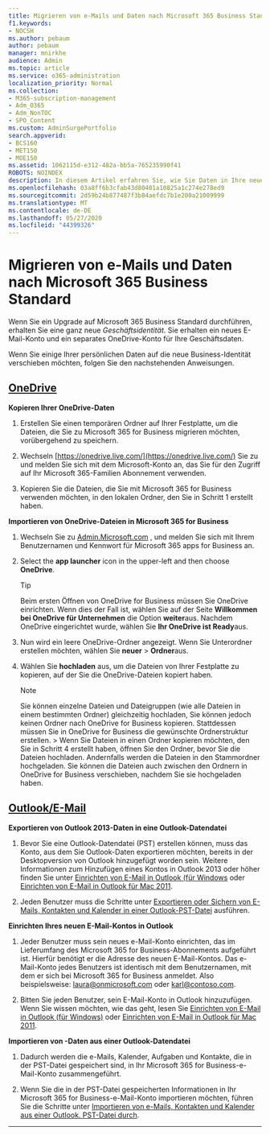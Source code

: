 ```yaml
---
title: Migrieren von e-Mails und Daten nach Microsoft 365 Business Standard
f1.keywords:
- NOCSH
ms.author: pebaum
author: pebaum
manager: mnirkhe
audience: Admin
ms.topic: article
ms.service: o365-administration
localization_priority: Normal
ms.collection:
- M365-subscription-management
- Adm_O365
- Adm_NonTOC
- SPO_Content
ms.custom: AdminSurgePortfolio
search.appverid:
- BCS160
- MET150
- MOE150
ms.assetid: 1062115d-e312-482a-bb5a-765235990f41
ROBOTS: NOINDEX
description: In diesem Artikel erfahren Sie, wie Sie Daten in Ihre neue Geschäftsidentität umlegen.
ms.openlocfilehash: 03a8ff6b3cfab43d80401a10825a1c274e278ed9
ms.sourcegitcommit: 2d59b24b877487f3b84aefdc7b1e200a21009999
ms.translationtype: MT
ms.contentlocale: de-DE
ms.lasthandoff: 05/27/2020
ms.locfileid: "44399326"
---
```

# <a name="move-email-and-data-to-microsoft-365-business-standard"></a>Migrieren von e-Mails und Daten nach Microsoft 365 Business Standard

Wenn Sie ein Upgrade auf Microsoft 365 Business Standard durchführen, erhalten Sie eine ganz neue *Geschäftsidentität*. Sie erhalten ein neues E-Mail-Konto und ein separates OneDrive-Konto für Ihre Geschäftsdaten. 
  
Wenn Sie einige Ihrer persönlichen Daten auf die neue Business-Identität verschieben möchten, folgen Sie den nachstehenden Anweisungen.
  
## <a name="onedrive"></a>[OneDrive](#tab/OneDrive)
  
 **Kopieren Ihrer OneDrive-Daten**
1. Erstellen Sie einen temporären Ordner auf Ihrer Festplatte, um die Dateien, die Sie zu Microsoft 365 for Business migrieren möchten, vorübergehend zu speichern.
    
2. Wechseln [https://onedrive.live.com/](https://onedrive.live.com/) Sie zu und melden Sie sich mit dem Microsoft-Konto an, das Sie für den Zugriff auf Ihr Microsoft 365-Familien Abonnement verwenden. 
    
3. Kopieren Sie die Dateien, die Sie mit Microsoft 365 for Business verwenden möchten, in den lokalen Ordner, den Sie in Schritt 1 erstellt haben.
    
 **Importieren von OneDrive-Dateien in Microsoft 365 for Business**
1. Wechseln Sie zu [Admin.Microsoft.com](https://go.microsoft.com/fwlink/?LinkId=816877) , und melden Sie sich mit Ihrem Benutzernamen und Kennwort für Microsoft 365 apps for Business an. 
    
2. Select the **app launcher** icon in the upper-left and then choose **OneDrive**.
  
    > [!TIP]
    > Beim ersten Öffnen von OneDrive for Business müssen Sie OneDrive einrichten. Wenn dies der Fall ist, wählen Sie auf der Seite **Willkommen bei OneDrive für Unternehmen** die Option **weiter**aus. Nachdem OneDrive eingerichtet wurde, wählen Sie **Ihr OneDrive ist Ready**aus. 
  
3. Nun wird ein leere OneDrive-Ordner angezeigt. Wenn Sie Unterordner erstellen möchten, wählen Sie **neuer** \> **Ordner**aus.

4. Wählen Sie **hochladen** aus, um die Dateien von Ihrer Festplatte zu kopieren, auf der Sie die OneDrive-Dateien kopiert haben. 
  
    > [!NOTE]
    >  Sie können einzelne Dateien und Dateigruppen (wie alle Dateien in einem bestimmten Ordner) gleichzeitig hochladen, Sie können jedoch keinen Ordner nach OneDrive for Business kopieren. Stattdessen müssen Sie in OneDrive for Business die gewünschte Ordnerstruktur erstellen. >  Wenn Sie Dateien in einen Ordner kopieren möchten, den Sie in Schritt 4 erstellt haben, öffnen Sie den Ordner, bevor Sie die Dateien hochladen. Andernfalls werden die Dateien in den Stammordner hochgeladen. Sie können die Dateien auch zwischen den Ordnern in OneDrive for Business verschieben, nachdem Sie sie hochgeladen haben. 
  
## <a name="outlookemail"></a>[Outlook/E-Mail](#tab/Outlook)
  
 **Exportieren von Outlook 2013-Daten in eine Outlook-Datendatei**
1. Bevor Sie eine Outlook-Datendatei (PST) erstellen können, muss das Konto, aus dem Sie Outlook-Daten exportieren möchten, bereits in der Desktopversion von Outlook hinzugefügt worden sein. Weitere Informationen zum Hinzufügen eines Kontos in Outlook 2013 oder höher finden Sie unter [Einrichten von E-Mail in Outlook (für Windows](https://support.office.com/article/6e27792a-9267-4aa4-8bb6-c84ef146101b.aspx) oder [Einrichten von E-Mail in Outlook für Mac 2011](https://support.microsoft.com/en-us/office/set-up-email-in-mac-os-x-mail-de372dc4-9648-4044-a76c-e8a60e178d54).
    
2. Jeden Benutzer muss die Schritte unter [Exportieren oder Sichern von E-Mails, Kontakten und Kalender in einer Outlook-PST-Datei](https://support.office.com/article/14252b52-3075-4e9b-be4e-ff9ef1068f91.aspx) ausführen.
    
 **Einrichten Ihres neuen E-Mail-Kontos in Outlook**
1. Jeder Benutzer muss sein neues e-Mail-Konto einrichten, das im Lieferumfang des Microsoft 365 for Business-Abonnements aufgeführt ist. Hierfür benötigt er die Adresse des neuen E-Mail-Kontos. Das e-Mail-Konto jedes Benutzers ist identisch mit dem Benutzernamen, mit dem er sich bei Microsoft 365 for Business anmeldet. Also beispielsweise: laura@onmicrosoft.com oder karl@contoso.com.
    
2. Bitten Sie jeden Benutzer, sein E-Mail-Konto in Outlook hinzuzufügen. Wenn Sie wissen möchten, wie das geht, lesen Sie [Einrichten von E-Mail in Outlook (für Windows)](https://support.office.com/article/6e27792a-9267-4aa4-8bb6-c84ef146101b.aspx) oder [Einrichten von E-Mail in Outlook für Mac 2011](https://support.microsoft.com/en-us/office/set-up-email-in-mac-os-x-mail-de372dc4-9648-4044-a76c-e8a60e178d54).
    
 **Importieren von -Daten aus einer Outlook-Datendatei**
1. Dadurch werden die e-Mails, Kalender, Aufgaben und Kontakte, die in der PST-Datei gespeichert sind, in Ihr Microsoft 365 for Business-e-Mail-Konto zusammengeführt.
    
2. Wenn Sie die in der PST-Datei gespeicherten Informationen in Ihr Microsoft 365 for Business-e-Mail-Konto importieren möchten, führen Sie die Schritte unter [Importieren von e-Mails, Kontakten und Kalender aus einer Outlook. PST-Datei durch](https://support.office.com/article/431a8e9a-f99f-4d5f-ae48-ded54b3440ac.aspx).
    
---


